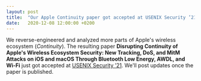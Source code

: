 ```yaml
---
layout: post
title:  "Our Apple Continuity paper got accepted at USENIX Security ’21"
date:   2020-12-08 12:00:00 +0200
---
```


We reverse-engineered and analyzed more parts of Apple's wireless ecosystem (*Continuity*). The resulting paper **Disrupting Continuity of Apple's Wireless Ecosystem Security: New Tracking, DoS, and MitM Attacks on iOS and macOS Through Bluetooth Low Energy, AWDL, and Wi-Fi** just got accepted at [USENIX Security ’21](https://www.usenix.org/conference/usenixsecurity21). We'll post updates once the paper is published.
